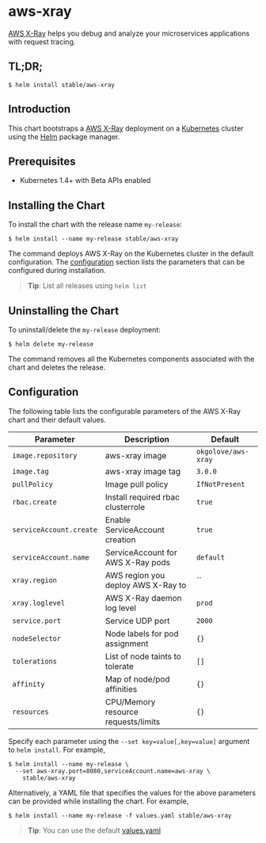 # aws-xray

[AWS X-Ray](https://aws.amazon.com/xray/) helps you debug and analyze your microservices applications with request tracing.

## TL;DR;

```console
$ helm install stable/aws-xray
```

## Introduction

This chart bootstraps a [AWS X-Ray](https://aws.amazon.com/xray/) deployment on a [Kubernetes](http://kubernetes.io) cluster using the [Helm](https://helm.sh) package manager.

## Prerequisites

- Kubernetes 1.4+ with Beta APIs enabled

## Installing the Chart

To install the chart with the release name `my-release`:

```console
$ helm install --name my-release stable/aws-xray
```

The command deploys AWS X-Ray on the Kubernetes cluster in the default configuration. The [configuration](#configuration) section lists the parameters that can be configured during installation.

> **Tip**: List all releases using `helm list`

## Uninstalling the Chart

To uninstall/delete the `my-release` deployment:

```console
$ helm delete my-release
```

The command removes all the Kubernetes components associated with the chart and deletes the release.

## Configuration

The following table lists the configurable parameters of the AWS X-Ray chart and their default values.

| Parameter                            | Description                                 | Default                                                    |
| -------------------------------      | -------------------------------             | ---------------------------------------------------------- |
| `image.repository`                   | aws-xray image                              | `okgolove/aws-xray`                                        |
| `image.tag`                          | aws-xray image tag                          | `3.0.0`                                                    |
| `pullPolicy`                         | Image pull policy                           | `IfNotPresent`                                             |
| `rbac.create`                        | Install required rbac clusterrole           | `true`                                                     |
| `serviceAccount.create`              | Enable ServiceAccount creation              | `true`                                                     |
| `serviceAccount.name`                | ServiceAccount for AWS X-Ray pods           | `default`                                                  |
| `xray.region`                        | AWS region you deploy AWS X-Ray to          | ``                                                         |
| `xray.loglevel`                      | AWS X-Ray daemon log level                  | `prod`                                                     |
| `service.port`                       | Service UDP port                            | `2000`                                                     |
| `nodeSelector`                       | Node labels for pod assignment              | `{}`                                                       |
| `tolerations`                        | List of node taints to tolerate             | `[]`                                                       |
| `affinity`                           | Map of node/pod affinities                  | `{}`                                                       |
| `resources`                          | CPU/Memory resource requests/limits         | `{}`
Specify each parameter using the `--set key=value[,key=value]` argument to `helm install`. For example,

```console
$ helm install --name my-release \
  --set aws-xray.port=8080,serviceAccount.name=aws-xray \
    stable/aws-xray
```

Alternatively, a YAML file that specifies the values for the above parameters can be provided while installing the chart. For example,

```console
$ helm install --name my-release -f values.yaml stable/aws-xray
```

> **Tip**: You can use the default [values.yaml](values.yaml)
